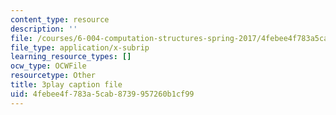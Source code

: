 ```yaml
---
content_type: resource
description: ''
file: /courses/6-004-computation-structures-spring-2017/4febee4f783a5cab8739957260b1cf99_fg6QYiiF_c8.vtt
file_type: application/x-subrip
learning_resource_types: []
ocw_type: OCWFile
resourcetype: Other
title: 3play caption file
uid: 4febee4f-783a-5cab-8739-957260b1cf99
---
```

